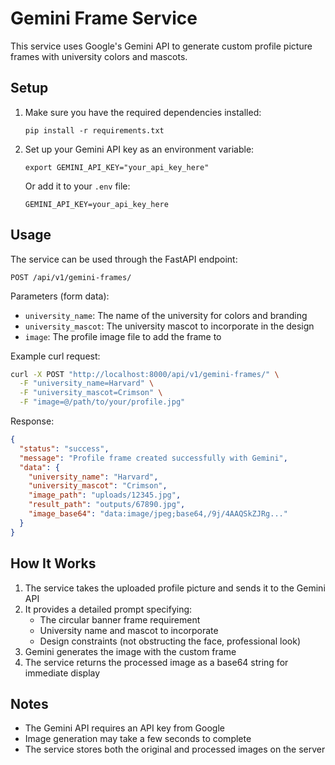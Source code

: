 # Gemini Frame Service

This service uses Google's Gemini API to generate custom profile picture frames with university colors and mascots.

## Setup

1. Make sure you have the required dependencies installed:
   ```
   pip install -r requirements.txt
   ```

2. Set up your Gemini API key as an environment variable:
   ```
   export GEMINI_API_KEY="your_api_key_here"
   ```
   
   Or add it to your `.env` file:
   ```
   GEMINI_API_KEY=your_api_key_here
   ```

## Usage

The service can be used through the FastAPI endpoint:

```
POST /api/v1/gemini-frames/
```

Parameters (form data):
- `university_name`: The name of the university for colors and branding
- `university_mascot`: The university mascot to incorporate in the design
- `image`: The profile image file to add the frame to

Example curl request:
```bash
curl -X POST "http://localhost:8000/api/v1/gemini-frames/" \
  -F "university_name=Harvard" \
  -F "university_mascot=Crimson" \
  -F "image=@/path/to/your/profile.jpg"
```

Response:
```json
{
  "status": "success",
  "message": "Profile frame created successfully with Gemini",
  "data": {
    "university_name": "Harvard",
    "university_mascot": "Crimson",
    "image_path": "uploads/12345.jpg",
    "result_path": "outputs/67890.jpg",
    "image_base64": "data:image/jpeg;base64,/9j/4AAQSkZJRg..."
  }
}
```

## How It Works

1. The service takes the uploaded profile picture and sends it to the Gemini API
2. It provides a detailed prompt specifying:
   - The circular banner frame requirement
   - University name and mascot to incorporate
   - Design constraints (not obstructing the face, professional look)
3. Gemini generates the image with the custom frame
4. The service returns the processed image as a base64 string for immediate display

## Notes

- The Gemini API requires an API key from Google
- Image generation may take a few seconds to complete
- The service stores both the original and processed images on the server